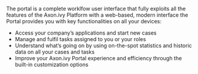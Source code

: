 The portal is a complete worklfow user interface that fully exploits all the features of the Axon.ivy Platform
with a web-based, modern interface the Portal provides you with key functionalities on all your devices:

* Access your company’s applications and start new cases
* Manage and fulfil tasks assigned to you or your roles
* Understand what’s going on by using on-the-spot statistics and historic data on all your cases and tasks
* Improve your Axon.ivy Portal experience and efficiency through the built-in customization options
